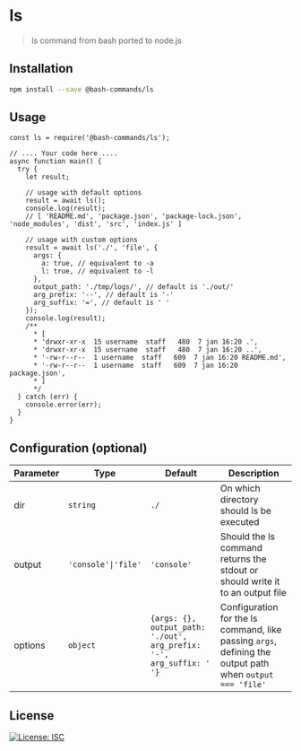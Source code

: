 # ls

> ls command from bash ported to node.js

## Installation

```bash
npm install --save @bash-commands/ls
```

## Usage

```node
const ls = require('@bash-commands/ls');

// .... Your code here ....
async function main() {
  try {
    let result;
    
    // usage with default options
    result = await ls();
    console.log(result);
    // [ 'README.md', 'package.json', 'package-lock.json', 'node_modules', 'dist', 'src', 'index.js' ]

    // usage with custom options
    result = await ls('./', 'file', {
      args: {
        a: true, // equivalent to -a
        l: true, // equivalent to -l
      },
      output_path: './tmp/logs/', // default is './out/'
      arg_prefix: '--', // default is '-'
      arg_suffix: '=', // default is ' '
    });
    console.log(result);
    /** 
      * [
      * 'drwxr-xr-x  15 username  staff   480  7 jan 16:20 .', 
      * 'drwxr-xr-x  15 username  staff   480  7 jan 16:20 ..',
      * '-rw-r--r--  1 username  staff   609  7 jan 16:20 README.md',
      * '-rw-r--r--  1 username  staff   609  7 jan 16:20 package.json',
      * ]
      */
  } catch (err) {
    console.error(err);
  }
}
```

## Configuration (optional)

| Parameter | Type | Default | Description |
|---|---|---|---|
| dir | `string` | `./` | On which directory should ls be executed |
| output | `'console'\|'file'` | `'console'` | Should the ls command returns the stdout or should write it to an output file |
| options | `object` | `{args: {}, output_path: './out', arg_prefix: '-', arg_suffix: ' '}` | Configuration for the ls command, like passing `args`, defining the output path when `output === 'file'` |

## License

[![License: ISC](https://img.shields.io/badge/License-ISC-red.svg)](https://opensource.org/licenses/ISC)
